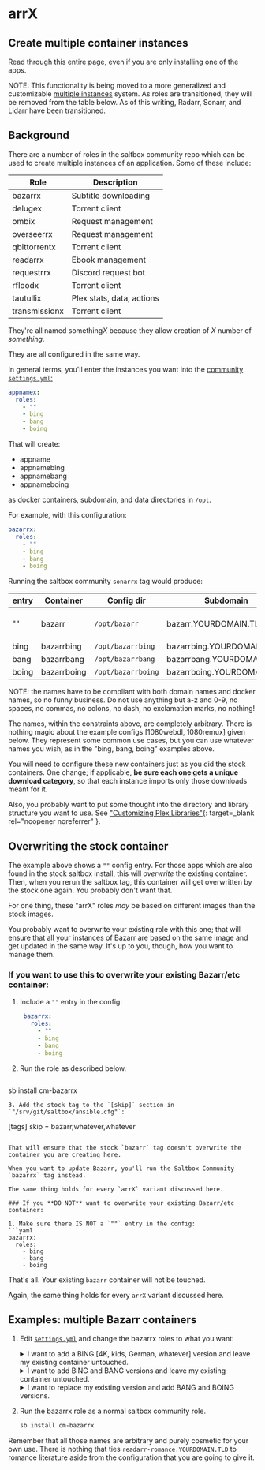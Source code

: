 # arr**X**

## Create multiple container instances

Read through this entire page, even if you are only installing one of the apps.

NOTE:
This functionality is being moved to a more generalized and customizable [multiple instances](../../reference/multiple-instances.md) system.  As roles are transitioned, they will be removed from the table below.  As of this writing, Radarr, Sonarr, and Lidarr have been transitioned.

## Background

There are a number of roles in the saltbox community repo which can be used to create multiple instances of an application.  Some of these include:

| Role          | Description                         |
| ------------- | ----------------------------------- |
| bazarrx       | Subtitle downloading                |
| delugex       | Torrent client                      |
| ombix         | Request management                  |
| overseerrx    | Request management                  |
| qbittorrentx  | Torrent client                      |
| readarrx      | Ebook management                    |
| requestrrx    | Discord request bot                 |
| rfloodx       | Torrent client                      |
| tautullix     | Plex stats, data, actions           |
| transmissionx | Torrent client                      |

They're all named something*X* because they allow creation of *X* number of *something*.

They are all configured in the same way.

In general terms, you'll enter the instances you want into the [community `settings.yml`:](../../community/settings.md)

```yaml
appnamex:
  roles:
    - ""
    - bing
    - bang
    - boing
```

That will create:<br/>

- appname
- appnamebing
- appnamebang
- appnameboing

as docker containers, subdomain, and data directories in `/opt`.

For example, with this configuration:

```yaml
bazarrx:
  roles:
    - ""
    - bing
    - bang
    - boing
```

Running the saltbox community `sonarrx` tag would produce:

| entry         | Container    | Config dir         | Subdomain                    | Note                         |
| ------------- | ------------ | ------------------ | ---------------------------- | ---------------------------- |
| ""            | bazarr       | `/opt/bazarr`      | bazarr.YOURDOMAIN.TLD        | Replaces the stock container |
| bing          | bazarrbing   | `/opt/bazarrbing`  | bazarrbing.YOURDOMAIN.TLD    |                              |
| bang          | bazarrbang   | `/opt/bazarrbang`  | bazarrbang.YOURDOMAIN.TLD    |                              |
| boing         | bazarrboing  | `/opt/bazarrboing` | bazarrboing.YOURDOMAIN.TLD   |                              |

NOTE: the names have to be compliant with both domain names and docker names, so no funny business. Do not use anything but a-z and 0-9, no spaces, no commas, no colons, no dash, no exclamation marks, no nothing!

The names, within the constraints above, are completely arbitrary.  There is nothing magic about the example configs [1080webdl, 1080remux] given below.  They represent some common use cases, but you can use whatever names you wish, as in the "bing, bang, boing" examples above.

You will need to configure these new containers just as you did the stock containers.  One change; if applicable, **be sure each one gets a unique download category**, so that each instance imports only those downloads meant for it.

Also, you probably want to put some thought into the directory and library structure you want to use.  See ["Customizing Plex Libraries"](https://github.com/Cloudbox/Cloudbox/wiki/Customizing-Plex-Libraries){: target=_blank rel="noopener noreferrer" }.

## Overwriting the stock container

The example above shows a `""` config entry.  For those apps which are also found in the stock saltbox install, this will *overwrite* the existing container.  Then, when you rerun the saltbox tag, this container will get overwritten by the stock one again.  You probably don't want that.

For one thing, these "arrX" roles _may_ be based on different images than the stock images.

You probably want to overwrite your existing role with this one; that will ensure that all your instances of Bazarr are based on the same image and get updated in the same way.  It's up to you, though, how you want to manage them.

### If you want to use this to overwrite your existing Bazarr/etc container:

1. Include a `""` entry in the config:
   ```yaml
    bazarrx:
      roles:
        - ""
        - bing
        - bang
        - boing
   ```
2. Run the role as described below.
   ```bash
  sb install cm-bazarrx
   ```
3. Add the stock tag to the `[skip]` section in `"/srv/git/saltbox/ansible.cfg"`:
   ```
   [tags]
   skip = bazarr,whatever,whatever
   ```

That will ensure that the stock `bazarr` tag doesn't overwrite the container you are creating here.

When you want to update Bazarr, you'll run the Saltbox Community `bazarrx` tag instead.

The same thing holds for every `arrX` variant discussed here.

### If you **DO NOT** want to overwrite your existing Bazarr/etc container:

1. Make sure there IS NOT a `""` entry in the config:
   ```yaml
   bazarrx:
     roles:
       - bing
       - bang
       - boing

   ```

That's all.  Your existing `bazarr` container will not be touched.

Again, the same thing holds for every `arrX` variant discussed here.

## Examples: multiple Bazarr containers

1. Edit [`settings.yml`](../../community/settings.md) and change the bazarrx roles to what you want:

   <details>
     <summary>I want to add a BING [4K, kids, German, whatever] version and leave my existing container untouched.</summary>
     <br />

   ```yaml
   bazarrx:
     roles:
       - BING
   ```
   </details>

   <details>
     <summary>I want to add BING and BANG versions and leave my existing container untouched.</summary>
     <br />

   ```yaml
   bazarrx:
     roles:
       - BING
       - BANG
   ```
   </details>

   <details>
     <summary>I want to replace my existing version and add BANG and BOING versions.</summary>
     <br />

   ```yaml
   bazarrx:
     roles:
       - ""
       - BANG
       - BOING
   ```
   **Refer to the notes above about overwriting the default container.**

   </details>

1. Run the bazarrx role as a normal saltbox community role.

   ```bash
   sb install cm-bazarrx
   ```

Remember that all those names are arbitrary and purely cosmetic for your own use.  There is nothing that ties `readarr-romance.YOURDOMAIN.TLD` to romance literature aside from the configuration that you are going to give it.
